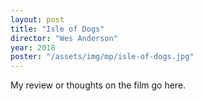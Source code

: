 ```yaml
---
layout: post
title: "Isle of Dogs"
director: "Wes Anderson"
year: 2018
poster: "/assets/img/mp/isle-of-dogs.jpg"
---
```


My review or thoughts on the film go here.
